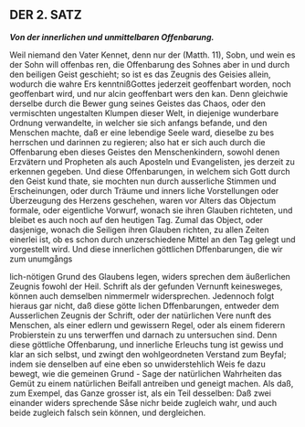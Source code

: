 <!-- Seite 45 , content-0062.xml -->

DER 2. SATZ
-----------


***Von der innerlichen und unmittelbaren Offenbarung.***


Weil niemand den Vater Kennet, denn nur der (Matth. 11), Sobn, und wein es der
Sohn will offenbas ren, die Offenbarung des Sohnes aber in und durch den
beiligen Geist geschieht; so ist es das Zeugnis des Geisies allein, wodurch
die wahre Ers kenntnißGottes jederzeit geoffenbart worden, noch geoffenbart
wird, und nur alcin geoffenbart wers den kan. Denn gleichwie derselbe durch
die Bewer gung seines Geistes das Chaos, oder den vermischten ungestalten
Klumpen dieser Welt, in diejenige wunderbare Ordnung verwandelte, in welcher
sie sich anfangs befande, und den Menschen machte, daß er eine lebendige
Seele ward, dieselbe zu bes herrschen und darinnen zu regieren; also hat er
sich auch durch die Offenbarung eben dieses Geistes den Menschenkindern,
sowohl denen Erzvätern und Propheten als auch Aposteln und Evangelisten,
jes derzeit zu erkennen gegeben. Und diese Offenbarungen, in welchem sich
Gott durch den Geist kund thate, sie mochten nun durch ausserliche Stimmen
und Erscheinungen, oder durch Träume und inners liche Vorstellungen oder
Überzeugung des Herzens geschehen, waren vor Alters das Objectum formale,
oder eigentliche Vorwurf, wonach sie ihren Glauben richteten, und bleibet
es auch noch auf den heutigen Tag. Zumal das Object, oder dasjenige,
wonach die Seiligen ihren Glauben richten, zu allen Zeiten einerlei ist,
ob es schon durch unzerschiedene Mittel an den Tag gelegt und vorgestellt
wird. Und diese innerlichen göttlichen Dffenbarungen, die wir zum unumgångs

<!-- Seite 46 -->

lich-nötigen Grund des Glaubens legen, widers sprechen dem äußerlichen
Zeugnis fowohl der Heil. Schrift als der gefunden Vernunft keinesweges,
können auch demselben nimmermelr widersprechen. Jedennoch folgt hieraus
gar nicht, daß diese götte lichen Dffenbarungen, entweder dem Ausserlichen
Zeugnis der Schrift, oder der natürlichen Vere nunft des Menschen, als einer
edlern und gewissern Regel, oder als einem fiderern Probierstein zu uns
terwerffen und darnach zu untersuchen sind. Denn diese göttliche Offenbarung,
und innerliche Erleuchs tung ist gewiss und klar an sich selbst, und zwingt
den wohlgeordneten Verstand zum Beyfal; indem sie denselben auf eine eben
so unwiderstehlich Weis fe dazu bewegt, wie die gemeinen Grund - Sage der
natürlichen Wahrheiten das Gemüt zu einem natürlichen Beifall antreiben
und geneigt machen. Als daß, zum Exempel, das Ganze grosser ist, als ein
Teil desselben: Daß zwei einander widers sprechende Såse nichr beide
zugleich wahr, und auch beide zugleich falsch sein können, und dergleichen.
